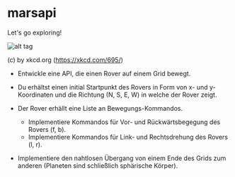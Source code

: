 # marsapi
Let's go exploring!


![alt tag](http://imgs.xkcd.com/comics/spirit.png)

(c) by xkcd.org (https://xkcd.com/695/)


- Entwickle eine API, die einen Rover auf einem Grid bewegt.
- Du erhältst einen initial Startpunkt des Rovers in Form von x- und
 y-Koordinaten und die Richtung (N, S, E, W) in welche der Rover zeigt.

- Der Rover erhällt eine Liste an Bewegungs-Kommandos.
   - Implementiere Kommandos für Vor- und Rückwärtsbegegung des Rovers (f, b).
   - Implementiere Kommandos für Link- und Rechtsdrehung des Rovers (l, r).
- Implementiere den nahtlosen Übergang von einem Ende des Grids zum anderen
 (Planeten sind schließlich sphärische Körper).
